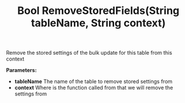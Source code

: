 ﻿---
uid: crmscript_ref_NSBulkUpdateAgent_RemoveStoredFields
title: Bool RemoveStoredFields(String tableName, String context)
intellisense: NSBulkUpdateAgent.RemoveStoredFields
keywords: NSBulkUpdateAgent, RemoveStoredFields
so.topic: reference
---

Remove the stored settings of the bulk update for this table from this context

**Parameters:**
 - **tableName** The name of the table to remove stored settings from
 - **context** Where is the function called from that we will remove the settings from
